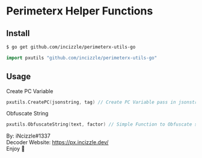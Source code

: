 # Perimeterx Helper Functions

## Install
```bash
$ go get github.com/incizzle/perimeterx-utils-go
```
```go
import pxutils "github.com/incizzle/perimeterx-utils-go"
```

## Usage

Create PC Variable
```go
pxutils.CreatePC(jsonstring, tag) // Create PC Variable pass in jsonstring payload and uuid:tag:ftag
```

Obfuscate String
```go
pxutils.ObfuscateString(text, factor) // Simple Function to Obfuscate string using a factor
```

By: iNcizzle#1337  
Decoder Website: https://px.incizzle.dev/  
Enjoy 💜  
